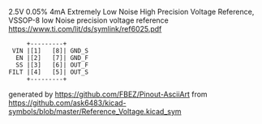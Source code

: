 2.5V 0.05% 4mA Extremely Low Noise High Precision Voltage Reference, VSSOP-8
low Noise precision voltage reference
https://www.ti.com/lit/ds/symlink/ref6025.pdf


	     +---------+
	 VIN |[1]   [8]| GND_S
	  EN |[2]   [7]| GND_F
	  SS |[3]   [6]| OUT_F
	FILT |[4]   [5]| OUT_S
	     +---------+


generated by https://github.com/FBEZ/Pinout-AsciiArt from https://github.com/ask6483/kicad-symbols/blob/master/Reference_Voltage.kicad_sym